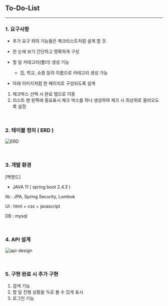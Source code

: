 ## **To-Do-List**
---

### **1. 요구사항**

 - 추가 요구 외의 기능들은 체크리스트처럼 설계 할 것
 - 한 눈에 보기 간단하고 명확하게 구성
 - 할 일 카테고리(폴더) 생성 기능
    -  집, 학교, 쇼핑 등의 이름으로 카테고리 생성 가능

 - 아래 이미지처럼 한 페이지로 구성되도록 설계
  1) 체크박스 선택 시 완료 탭으로 이동
  2) 리스트 맨 왼쪽에 중요표시  체크 박스를 하나 생성하여 체크 시 최상위로 올라오도록 설정

<br/>

### 2. **테이블 정의 ( ERD )**

![ERD](https://user-images.githubusercontent.com/70880695/119299822-a68a5080-bc9a-11eb-9b84-b2da9682fa28.jpg)

<br/>

### 3. 개발 환경

[백엔드]

 - JAVA 11  ( spring boot 2.4.3 )

lib : JPA, Spring Security, Lombok

UI  : html + css + javascript 

DB : mysql 

<br/>

### 4. API 설계

![api-design](https://user-images.githubusercontent.com/70880695/119299819-a5f1ba00-bc9a-11eb-945e-e640ea2655c4.PNG)

<br/>

### 5. 구현 완료 시 추가 구현

 1) 검색 기능
 2) 할 일 진행 상황을 %로 볼 수 있게 표시
 3) 로그인 기능
